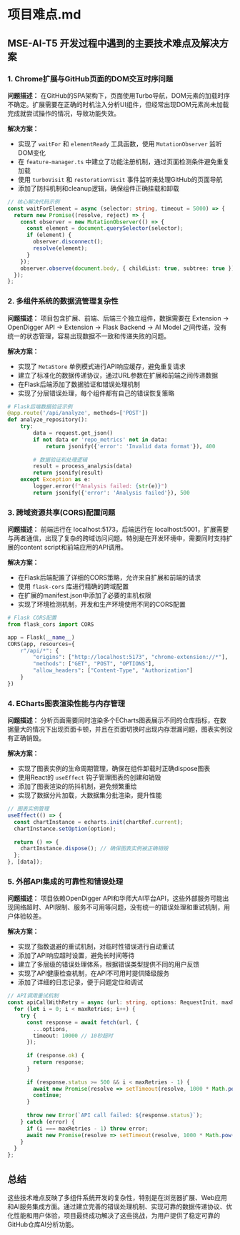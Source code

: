# 项目难点.md

## MSE-AI-T5 开发过程中遇到的主要技术难点及解决方案

### 1. Chrome扩展与GitHub页面的DOM交互时序问题

**问题描述：**
在GitHub的SPA架构下，页面使用Turbo导航，DOM元素的加载时序不确定。扩展需要在正确的时机注入分析UI组件，但经常出现DOM元素尚未加载完成就尝试操作的情况，导致功能失效。

**解决方案：**
- 实现了 `waitFor` 和 `elementReady` 工具函数，使用 `MutationObserver` 监听DOM变化
- 在 `feature-manager.ts` 中建立了功能注册机制，通过页面检测条件避免重复加载
- 使用 `turboVisit` 和 `restorationVisit` 事件监听来处理GitHub的页面导航
- 添加了防抖机制和cleanup逻辑，确保组件正确挂载和卸载

```typescript
// 核心解决代码示例
const waitForElement = async (selector: string, timeout = 5000) => {
  return new Promise((resolve, reject) => {
    const observer = new MutationObserver(() => {
      const element = document.querySelector(selector);
      if (element) {
        observer.disconnect();
        resolve(element);
      }
    });
    observer.observe(document.body, { childList: true, subtree: true });
  });
};
```

### 2. 多组件系统的数据流管理复杂性

**问题描述：**
项目包含扩展、前端、后端三个独立组件，数据需要在 Extension → OpenDigger API → Extension → Flask Backend → AI Model 之间传递，没有统一的状态管理，容易出现数据不一致和传递失败的问题。

**解决方案：**
- 实现了 `MetaStore` 单例模式进行API响应缓存，避免重复请求
- 建立了标准化的数据传递协议，通过URL参数在扩展和前端之间传递数据
- 在Flask后端添加了数据验证和错误处理机制
- 实现了分层错误处理，每个组件都有自己的错误恢复策略

```python
# Flask后端数据验证示例
@app.route('/api/analyze', methods=['POST'])
def analyze_repository():
    try:
        data = request.get_json()
        if not data or 'repo_metrics' not in data:
            return jsonify({'error': 'Invalid data format'}), 400
        
        # 数据验证和处理逻辑
        result = process_analysis(data)
        return jsonify(result)
    except Exception as e:
        logger.error(f"Analysis failed: {str(e)}")
        return jsonify({'error': 'Analysis failed'}), 500
```

### 3. 跨域资源共享(CORS)配置问题

**问题描述：**
前端运行在 localhost:5173，后端运行在 localhost:5001，扩展需要与两者通信，出现了复杂的跨域访问问题。特别是在开发环境中，需要同时支持扩展的content script和前端应用的API调用。

**解决方案：**
- 在Flask后端配置了详细的CORS策略，允许来自扩展和前端的请求
- 使用 `flask-cors` 库进行精确的跨域配置
- 在扩展的manifest.json中添加了必要的主机权限
- 实现了环境检测机制，开发和生产环境使用不同的CORS配置

```python
# Flask CORS配置
from flask_cors import CORS

app = Flask(__name__)
CORS(app, resources={
    r"/api/*": {
        "origins": ["http://localhost:5173", "chrome-extension://*"],
        "methods": ["GET", "POST", "OPTIONS"],
        "allow_headers": ["Content-Type", "Authorization"]
    }
})
```

### 4. ECharts图表渲染性能与内存管理

**问题描述：**
分析页面需要同时渲染多个ECharts图表展示不同的仓库指标，在数据量大的情况下出现页面卡顿，并且在页面切换时出现内存泄漏问题，图表实例没有正确销毁。

**解决方案：**
- 实现了图表实例的生命周期管理，确保在组件卸载时正确dispose图表
- 使用React的 `useEffect` 钩子管理图表的创建和销毁
- 添加了图表渲染的防抖机制，避免频繁重绘
- 实现了数据分片加载，大数据集分批渲染，提升性能

```typescript
// 图表实例管理
useEffect(() => {
  const chartInstance = echarts.init(chartRef.current);
  chartInstance.setOption(option);
  
  return () => {
    chartInstance.dispose(); // 确保图表实例被正确销毁
  };
}, [data]);
```

### 5. 外部API集成的可靠性和错误处理

**问题描述：**
项目依赖OpenDigger API和华师大AI平台API，这些外部服务可能出现网络超时、API限制、服务不可用等问题，没有统一的错误处理和重试机制，用户体验较差。

**解决方案：**
- 实现了指数退避的重试机制，对临时性错误进行自动重试
- 添加了API响应超时设置，避免长时间等待
- 建立了多层级的错误处理体系，根据错误类型提供不同的用户反馈
- 实现了API健康检查机制，在API不可用时提供降级服务
- 添加了详细的日志记录，便于问题定位和调试

```typescript
// API调用重试机制
const apiCallWithRetry = async (url: string, options: RequestInit, maxRetries = 3) => {
  for (let i = 0; i < maxRetries; i++) {
    try {
      const response = await fetch(url, {
        ...options,
        timeout: 10000 // 10秒超时
      });
      
      if (response.ok) {
        return response;
      }
      
      if (response.status >= 500 && i < maxRetries - 1) {
        await new Promise(resolve => setTimeout(resolve, 1000 * Math.pow(2, i)));
        continue;
      }
      
      throw new Error(`API call failed: ${response.status}`);
    } catch (error) {
      if (i === maxRetries - 1) throw error;
      await new Promise(resolve => setTimeout(resolve, 1000 * Math.pow(2, i)));
    }
  }
};
```

## 总结

这些技术难点反映了多组件系统开发的复杂性，特别是在浏览器扩展、Web应用和AI服务集成方面。通过建立完善的错误处理机制、实现可靠的数据传递协议、优化性能和用户体验，项目最终成功解决了这些挑战，为用户提供了稳定可靠的GitHub仓库AI分析功能。